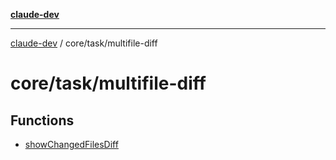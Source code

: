 [**claude-dev**](../../../README.md)

***

[claude-dev](../../../README.md) / core/task/multifile-diff

# core/task/multifile-diff

## Functions

- [showChangedFilesDiff](functions/showChangedFilesDiff.md)
